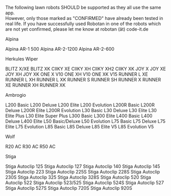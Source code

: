 The following lawn robots SHOULD be supported as they all use the same app.  
However, only those marked as "CONFIRMED" have already been tested in real life. 
If you have successfully used Robotan in one of the robots which are not yet confirmed, please let me know at robotan (ät) code-it.de

Alpina

Alpina AR-1 500
Alpina AR-2-1200
Alpina AR-2-600

Herkules Wiper

BLITZ X/XE
BLITZ XK
CIIKY XE
CIIKY XH
CIIKY XH2
CIIKY XK
JOY X
JOY XE
JOY XH
JOY XK
ONE X V10
ONE XH V10
ONE XK V15
RUNNER L XE
RUNNER L XH
RUNNER L XK
RUNNER S
RUNNER SH
RUNNER X
RUNNER XE
RUNNER XH
RUNNER XK

Ambrogio

L200 Basic
L200 Deluxe
L200 Elite
L200 Evolution
L200R Basic
L200R Deluxe
L200R Elite
L200R Evolution
L30 Basic
L30 Deluxe
L30 Elite
L30 Elite Plus
L30 Elite Super Plus
L300 Basic
L300 Elite
L400 Basic
L400 Deluxe
L400 Elite
L50 Basic/Deluxe
L50 Evolution
L75 Basic
L75 Deluxe
L75 Elite
L75 Evolution
L85 Basic
L85 Deluxe
L85 Elite V5
L85 Evolution V5

Wolf

R20 AC
R30 AC
R50 AC

Stiga

Stiga Autoclip 125
Stiga Autoclip 127
Stiga Autoclip 140
Stiga Autoclip 145
Stiga Autoclip 223
Stiga Autoclip 225S
Stiga Autoclip 228S
Stiga Autoclip 230S
Stiga Autoclip 325
Stiga Autoclip 328S
Stiga Autoclip 520
Stiga Autoclip 522
Stiga Autoclip 523/525
Stiga Autoclip 524S
Stiga Autoclip 527
Stiga Autoclip 527S
Stiga Autoclip 720S
Stiga Autoclip 920S

